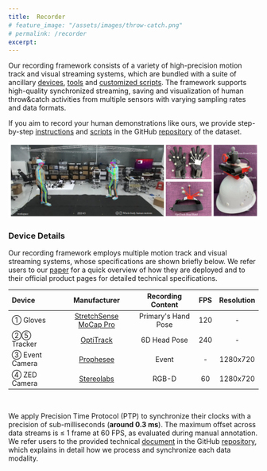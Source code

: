 ```yaml
---
title:  Recorder
# feature_image: "/assets/images/throw-catch.png"
# permalink: /recorder
excerpt: 
---
```


Our recording framework consists of a variety of high-precision
motion track and visual streaming systems, which are
bundled with a suite of ancillary [devices](#device-details), [tools](https://github.com/h2tc-roboticsx/H2TC/tree/main/src/tools) and
[customized scripts](https://github.com/h2tc-roboticsx/H2TC/tree/main/src). The framework supports high-quality
synchronized streaming, saving and visualization of human
throw&catch activities from multiple sensors with varying
sampling rates and data formats. 

If you aim to record your human demonstrations like ours, we provide step-by-step [instructions](https://github.com/h2tc-roboticsx/H2TC/tree/main#recorder) and [scripts](https://github.com/h2tc-roboticsx/H2TC/blob/main/src/recorder.py) in the GitHub [repository](https://github.com/h2tc-roboticsx/H2TC/) of the dataset. 


<div align="center">
<img src="https://raw.githubusercontent.com/h2tc-roboticsx/H2TC/main/doc/resources/hardware.png" width=1600>
</div>


### Device Details
<!-- <table >
    <tr>
        <td  width=100>Device</td>
        <td  width=350> Manufacturer </td>
        <td  width=350> Recording Content </td>
        <td   width=350> FPS </td>
        <td   width=350> Resolution </td>
    </tr>
    <tr>
        <td  >① Gloves</td>
        <td ><a href=https://stretchsense.com/> StretchSense MoCap Pro</a> </td>
        <td  > Primary's Hand Pose </td>
        <td  > 120 </td>
        <td  > - </td>
    </tr>
    <tr>
        <td  >① Gloves</td>
        <td ><a href=https://stretchsense.com/> StretchSense MoCap Pro</a> </td>
        <td  > Primary's Hand Pose </td>
        <td  > 120 </td>
        <td  > - </td>
    </tr>
</table  > -->

Our recording framework employs multiple motion track and visual streaming systems, whose specifications are shown briefly below.
We refer users to our [paper](toadd) for a quick overview of how they are deployed and to their official product pages for detailed technical specifications. 


| Device | Manufacturer | Recording Content |FPS |Resolution  |
|:-----|:-----:|:-----:|:-----:|:-----:|
| ① Gloves | [StretchSense MoCap Pro](https://stretchsense.com/) | Primary's Hand Pose | 120 | - |
| ②⑤ Tracker | [OptiTrack](https://optitrack.com/) |  6D Head Pose | 240 | - |
| ③ Event Camera | [Prophesee](https://www.prophesee.ai/) | Event | - | 1280x720 |
| ④ ZED Camera | [Stereolabs](https://www.stereolabs.com/zed-2/) |  RGB-D | 60 | 1280x720 |

<br>


We apply Precision Time Protocol (PTP) to synchronize their clocks with a precision of sub-milliseconds (**around 0.3 ms**). The maximum offset across data streams is ≤ 1 frame at 60 FPS, as evaluated during manual annotation.  We refer users to the provided technical [document](https://github.com/h2tc-roboticsx/H2TC/blob/main/doc/processing_techdetails.md) in the GitHub [repository](https://github.com/h2tc-roboticsx/H2TC/), which explains in detail how we process and synchronize each data modality.




<!-- | ⑥⑦ Human Skeleton | [Stereolabs](https://www.stereolabs.com/zed-2/) |  RGB-D | - | 1280x720 | -->


<!-- #### Manual Guide

Our recorder integrates the functionality of arranging the content to be recorded, recording with multiple devices, and annotating the result of the recording into one user-friendly interactive program. 

**First**, enable all recording devices and ensure each of them function smoothly. Three ZED cameras and one Prophesee event camera should be wired to the host where the recorder program is supposed to run. StretchSense MoCap Pro gloves should be wireless connected to a Windows machine with its official client software Hand Engine running. OptiTrack server can be either operated on a separate host, recommended by us, or on the same host as any of the two aforementioned ones a.l.a. the computational resource allows and the performance will not be thus compromised. You may need to configure the firewall on each machine to allow the smooth (UDP) communication among them.

**Second**, update the configuration in our OptiTrack NatNet client code and rebuild the NatNet client. You need to set the values of OptiTrack server IP address (TODO Variable Name), recorder IP address (TODO Variable Name), and recorder port (TODO Variable Name) according to your network setting in the file `/recording/Optitrack_NatNet_client/src/example_main.cpp`.  TODO rebuild instruction

```p

```

**Third**, initialize your lists of subjects and objects in the corresponding files `/register/subjects.csv` and `/register/objects.csv` respectively. Each subject and object should lie in a new line. Please check the sample lists in our repository for detailed format.

**Next**, launch the main recorder application:

```

```

and the NatNet client:

```

```

now you should be able to see the prompt indicating that these two applications have successfully communicated with each other, if everything goes well, as shown blow 

TODO pictures of connection established.

**Last**, operate the main recorder to record following the interactive instruction. The main recorder will automatically communicate with and command Hand Engine and NatNet client to record. Nevertheless, we do recommend you to regularly check Hand Engine and NatNet client to see if bug.

TODO picture of a complete take -->
